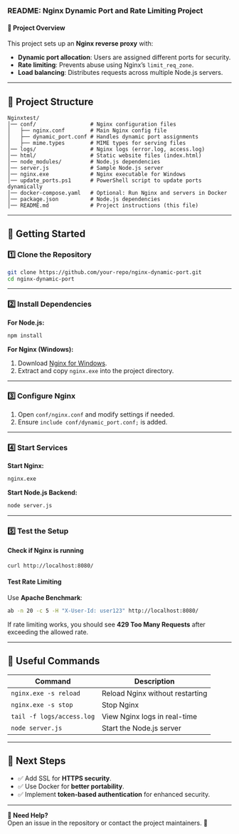 ### **README: Nginx Dynamic Port and Rate Limiting Project**  

#### **📌 Project Overview**
This project sets up an **Nginx reverse proxy** with:
- **Dynamic port allocation**: Users are assigned different ports for security.
- **Rate limiting**: Prevents abuse using Nginx’s `limit_req_zone`.
- **Load balancing**: Distributes requests across multiple Node.js servers.

---

## **📂 Project Structure**
```
Nginxtest/
│── conf/                 # Nginx configuration files
│   ├── nginx.conf        # Main Nginx config file
│   ├── dynamic_port.conf # Handles dynamic port assignments
│   ├── mime.types        # MIME types for serving files
│── logs/                 # Nginx logs (error.log, access.log)
│── html/                 # Static website files (index.html)
│── node_modules/         # Node.js dependencies
│── server.js             # Sample Node.js server
│── nginx.exe             # Nginx executable for Windows
│── update_ports.ps1      # PowerShell script to update ports dynamically
│── docker-compose.yaml   # Optional: Run Nginx and servers in Docker
│── package.json          # Node.js dependencies
│── README.md             # Project instructions (this file)
```

---

## **🚀 Getting Started**
### **1️⃣ Clone the Repository**
```sh
git clone https://github.com/your-repo/nginx-dynamic-port.git
cd nginx-dynamic-port
```

---

### **2️⃣ Install Dependencies**
**For Node.js:**
```sh
npm install
```

**For Nginx (Windows):**
1. Download [Nginx for Windows](https://nginx.org/en/download.html).
2. Extract and copy `nginx.exe` into the project directory.

---

### **3️⃣ Configure Nginx**
1. Open `conf/nginx.conf` and modify settings if needed.
2. Ensure `include conf/dynamic_port.conf;` is added.

---

### **4️⃣ Start Services**
**Start Nginx:**
```sh
nginx.exe
```

**Start Node.js Backend:**
```sh
node server.js
```

---

### **5️⃣ Test the Setup**
#### **Check if Nginx is running**
```sh
curl http://localhost:8080/
```
#### **Test Rate Limiting**
Use **Apache Benchmark**:
```sh
ab -n 20 -c 5 -H "X-User-Id: user123" http://localhost:8080/
```
If rate limiting works, you should see **429 Too Many Requests** after exceeding the allowed rate.

---

## **📌 Useful Commands**
| Command | Description |
|---------|------------|
| `nginx.exe -s reload` | Reload Nginx without restarting |
| `nginx.exe -s stop` | Stop Nginx |
| `tail -f logs/access.log` | View Nginx logs in real-time |
| `node server.js` | Start the Node.js server |

---

## **📌 Next Steps**
- ✅ Add SSL for **HTTPS security**.
- ✅ Use Docker for **better portability**.
- ✅ Implement **token-based authentication** for enhanced security.

---

**📧 Need Help?**  
Open an issue in the repository or contact the project maintainers. 🚀
